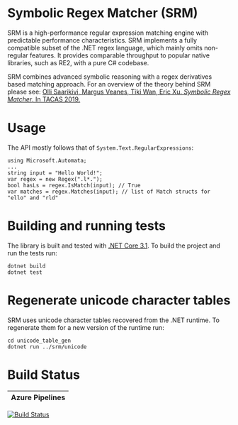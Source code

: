 # Symbolic Regex Matcher (SRM)

SRM is a high-performance regular expression matching engine with predictable performance characteristics. SRM implements a fully compatible subset of the .NET regex language, which mainly omits non-regular features. It provides comparable throughput to popular native libraries, such as RE2, with a pure C# codebase.

SRM combines advanced symbolic reasoning with a regex derivatives based matching approach. For an overview of the theory behind SRM please see:
[Olli Saarikivi, Margus Veanes, Tiki Wan, Eric Xu. *Symbolic Regex Matcher*. In TACAS 2019.](https://doi.org/10.1007/978-3-030-17462-0_24)

# Usage

The API mostly follows that of `System.Text.RegularExpressions`:

```
using Microsoft.Automata;
...
string input = "Hello World!";
var regex = new Regex(".l*.");
bool hasLs = regex.IsMatch(input); // True
var matches = regex.Matches(input); // list of Match structs for "ello" and "rld"
```

# Building and running tests

The library is built and tested with [.NET Core 3.1](https://dotnet.microsoft.com/download/dotnet-core/3.1). To build the project and run the tests run:

```
dotnet build
dotnet test
```

# Regenerate unicode character tables

SRM uses unicode character tables recovered from the .NET runtime. To regenerate them for a new version of the runtime run:

```
cd unicode_table_gen
dotnet run ../srm/unicode
```

# Build Status

| Azure Pipelines | 
| --------------- | 
[![Build Status](https://z3build.visualstudio.com/Z3Build/_apis/build/status/NikolajBjorner.srm?branchName=master)](https://z3build.visualstudio.com/Z3Build/_build/latest?definitionId=16&branchName=master) 
